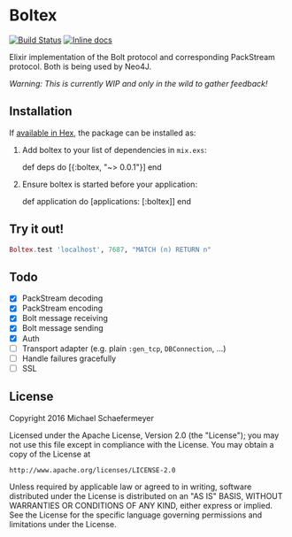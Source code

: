 # Boltex
[![Build Status](https://travis-ci.org/mschae/boltex.svg?branch=master)](https://travis-ci.org/mschae/boltex)
[![Inline docs](http://inch-ci.org/github/mschae/boltex.svg?branch=master)](http://inch-ci.org/github/mschae/boltex)


Elixir implementation of the Bolt protocol and corresponding PackStream
protocol. Both is being used by Neo4J.

*Warning: This is currently WIP and only in the wild to gather feedback!*

## Installation

If [available in Hex](https://hex.pm/docs/publish), the package can be installed as:

  1. Add boltex to your list of dependencies in `mix.exs`:

        def deps do
          [{:boltex, "~> 0.0.1"}]
        end

  2. Ensure boltex is started before your application:

        def application do
          [applications: [:boltex]]
        end

## Try it out!

```elixir
Boltex.test 'localhost', 7687, "MATCH (n) RETURN n"
```

## Todo

- [x] PackStream decoding
- [x] PackStream encoding
- [x] Bolt message receiving
- [x] Bolt message sending
- [x] Auth
- [ ] Transport adapter (e.g. plain `:gen_tcp`, `DBConnection`, ...)
- [ ] Handle failures gracefully
- [ ] SSL

## License

Copyright 2016 Michael Schaefermeyer

Licensed under the Apache License, Version 2.0 (the "License");
you may not use this file except in compliance with the License.
You may obtain a copy of the License at

    http://www.apache.org/licenses/LICENSE-2.0

Unless required by applicable law or agreed to in writing, software
distributed under the License is distributed on an "AS IS" BASIS,
WITHOUT WARRANTIES OR CONDITIONS OF ANY KIND, either express or implied.
See the License for the specific language governing permissions and
limitations under the License.
